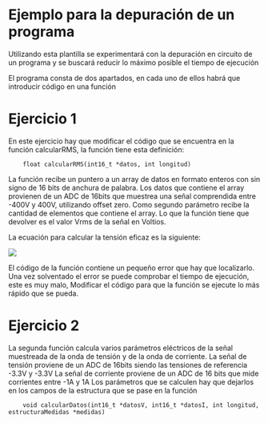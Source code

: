 # Ejemplo para la depuración de un programa

Utilizando esta plantilla se experimentará con la depuración en circuito de un programa y se buscará reducir lo máximo posible el tiempo de ejecución

El programa consta de dos apartados, en cada uno de ellos habrá que introducir código en una función

# Ejercicio 1

En este ejercicio hay que modificar el código que se encuentra en la función calcularRMS, la función tiene esta definición:

```
    float calcularRMS(int16_t *datos, int longitud)
```

La función recibe un puntero a un array de datos en formato enteros con sin signo de 16 bits de anchura de palabra.
Los datos que contiene el array provienen de un ADC de 16bits que muestrea una señal comprendida entre -400V y 400V, utilizando offset zero.
Como segundo parámetro recibe la cantidad de elementos que contiene el array.
Lo que la función tiene que devolver es el valor Vrms de la señal en Voltios.

La ecuación para calcular la tensión eficaz es la siguiente:

![](https://latex.codecogs.com/png.image?\inline&space;\dpi{110}{\color{white}&space;V_{rms}=\sqrt{\frac{1}{N}\sum_{0}^{N-1}\left|&space;v\left&space;(&space;n&space;\right&space;)\right|^{2}}{\color{Yellow}&space;}})

El código de la función contiene un pequeño error que hay que localizarlo.
Una vez solventado el error se puede comprobar el tiempo de ejecución, este es muy malo,
Modificar el código para que la función se ejecute lo más rápido que se pueda.

# Ejercicio 2

La segunda función calcula varios parámetros eléctricos de la señal muestreada de la onda de tensión y de la onda de corriente.
La señal de tensión proviene de un ADC de 16bits siendo las tensiones de referencia -3.3V y -3.3V
La señal de corriente proviene de un ADC de 16 bits que mide corrientes entre -1A y 1A
Los parámetros que se calculen hay que dejarlos en los campos de la estructura que se pase en la función

```
    void calcularDatos(int16_t *datosV, int16_t *datosI, int longitud, estructuraMedidas *medidas)
```
